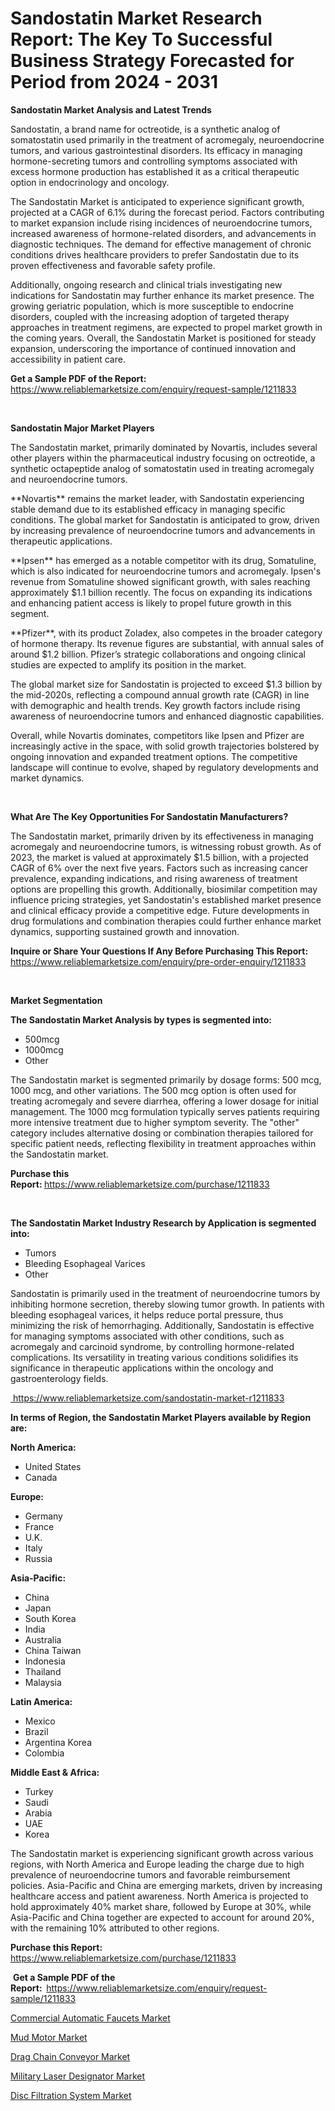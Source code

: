<p><h1>Sandostatin Market Research Report: The Key To Successful Business Strategy Forecasted for Period from 2024 - 2031</h1></p><p><strong>Sandostatin Market Analysis and Latest Trends</strong></p>
<p><p>Sandostatin, a brand name for octreotide, is a synthetic analog of somatostatin used primarily in the treatment of acromegaly, neuroendocrine tumors, and various gastrointestinal disorders. Its efficacy in managing hormone-secreting tumors and controlling symptoms associated with excess hormone production has established it as a critical therapeutic option in endocrinology and oncology.</p><p>The Sandostatin Market is anticipated to experience significant growth, projected at a CAGR of 6.1% during the forecast period. Factors contributing to market expansion include rising incidences of neuroendocrine tumors, increased awareness of hormone-related disorders, and advancements in diagnostic techniques. The demand for effective management of chronic conditions drives healthcare providers to prefer Sandostatin due to its proven effectiveness and favorable safety profile.</p><p>Additionally, ongoing research and clinical trials investigating new indications for Sandostatin may further enhance its market presence. The growing geriatric population, which is more susceptible to endocrine disorders, coupled with the increasing adoption of targeted therapy approaches in treatment regimens, are expected to propel market growth in the coming years. Overall, the Sandostatin Market is positioned for steady expansion, underscoring the importance of continued innovation and accessibility in patient care.</p></p>
<p><strong>Get a Sample PDF of the Report:&nbsp;</strong> <a href="https://www.reliablemarketsize.com/enquiry/request-sample/1211833?utm_campaign=1845&utm_medium=2&utm_source=Github&utm_content=ia&utm_term=17122024&utm_id=sandostatin">https://www.reliablemarketsize.com/enquiry/request-sample/1211833</a></p>
<p>&nbsp;</p>
<p><strong>Sandostatin Major Market Players</strong></p>
<p><p>The Sandostatin market, primarily dominated by Novartis, includes several other players within the pharmaceutical industry focusing on octreotide, a synthetic octapeptide analog of somatostatin used in treating acromegaly and neuroendocrine tumors.</p><p>**Novartis** remains the market leader, with Sandostatin experiencing stable demand due to its established efficacy in managing specific conditions. The global market for Sandostatin is anticipated to grow, driven by increasing prevalence of neuroendocrine tumors and advancements in therapeutic applications.</p><p>**Ipsen** has emerged as a notable competitor with its drug, Somatuline, which is also indicated for neuroendocrine tumors and acromegaly. Ipsen's revenue from Somatuline showed significant growth, with sales reaching approximately $1.1 billion recently. The focus on expanding its indications and enhancing patient access is likely to propel future growth in this segment.</p><p>**Pfizer**, with its product Zoladex, also competes in the broader category of hormone therapy. Its revenue figures are substantial, with annual sales of around $1.2 billion. Pfizer’s strategic collaborations and ongoing clinical studies are expected to amplify its position in the market.</p><p>The global market size for Sandostatin is projected to exceed $1.3 billion by the mid-2020s, reflecting a compound annual growth rate (CAGR) in line with demographic and health trends. Key growth factors include rising awareness of neuroendocrine tumors and enhanced diagnostic capabilities.</p><p>Overall, while Novartis dominates, competitors like Ipsen and Pfizer are increasingly active in the space, with solid growth trajectories bolstered by ongoing innovation and expanded treatment options. The competitive landscape will continue to evolve, shaped by regulatory developments and market dynamics.</p></p>
<p>&nbsp;</p>
<p><strong>What Are The Key Opportunities For Sandostatin Manufacturers?</strong></p>
<p><p>The Sandostatin market, primarily driven by its effectiveness in managing acromegaly and neuroendocrine tumors, is witnessing robust growth. As of 2023, the market is valued at approximately $1.5 billion, with a projected CAGR of 6% over the next five years. Factors such as increasing cancer prevalence, expanding indications, and rising awareness of treatment options are propelling this growth. Additionally, biosimilar competition may influence pricing strategies, yet Sandostatin's established market presence and clinical efficacy provide a competitive edge. Future developments in drug formulations and combination therapies could further enhance market dynamics, supporting sustained growth and innovation.</p></p>
<p><strong>Inquire or Share Your Questions If Any Before Purchasing This Report:</strong> <a href="https://www.reliablemarketsize.com/enquiry/pre-order-enquiry/1211833?utm_campaign=1845&utm_medium=2&utm_source=Github&utm_content=ia&utm_term=17122024&utm_id=sandostatin">https://www.reliablemarketsize.com/enquiry/pre-order-enquiry/1211833</a></p>
<p>&nbsp;</p>
<p><strong>Market Segmentation</strong></p>
<p><strong>The Sandostatin Market Analysis by types is segmented into:</strong></p>
<p><ul><li>500mcg</li><li>1000mcg</li><li>Other</li></ul></p>
<p><p>The Sandostatin market is segmented primarily by dosage forms: 500 mcg, 1000 mcg, and other variations. The 500 mcg option is often used for treating acromegaly and severe diarrhea, offering a lower dosage for initial management. The 1000 mcg formulation typically serves patients requiring more intensive treatment due to higher symptom severity. The "other" category includes alternative dosing or combination therapies tailored for specific patient needs, reflecting flexibility in treatment approaches within the Sandostatin market.</p></p>
<p><strong>Purchase this Report:&nbsp;</strong><a href="https://www.reliablemarketsize.com/purchase/1211833?utm_campaign=1845&utm_medium=2&utm_source=Github&utm_content=ia&utm_term=17122024&utm_id=sandostatin">https://www.reliablemarketsize.com/purchase/1211833</a></p>
<p>&nbsp;</p>
<p><strong>The Sandostatin Market Industry Research by Application is segmented into:</strong></p>
<p><ul><li>Tumors</li><li>Bleeding Esophageal Varices</li><li>Other</li></ul></p>
<p><p>Sandostatin is primarily used in the treatment of neuroendocrine tumors by inhibiting hormone secretion, thereby slowing tumor growth. In patients with bleeding esophageal varices, it helps reduce portal pressure, thus minimizing the risk of hemorrhaging. Additionally, Sandostatin is effective for managing symptoms associated with other conditions, such as acromegaly and carcinoid syndrome, by controlling hormone-related complications. Its versatility in treating various conditions solidifies its significance in therapeutic applications within the oncology and gastroenterology fields.</p></p>
<p><a href="https://www.reliablemarketsize.com/sandostatin-market-r1211833?utm_campaign=1845&utm_medium=2&utm_source=Github&utm_content=ia&utm_term=17122024&utm_id=sandostatin">&nbsp;https://www.reliablemarketsize.com/sandostatin-market-r1211833</a></p>
<p><strong>In terms of Region, the Sandostatin Market Players available by Region are:</strong></p>
<p>
    <p> <strong> North America: </strong>
        <ul>
            <li>United States</li>
            <li>Canada</li>
        </ul>
        </p> 
    <p> <strong> Europe: </strong>
        <ul>
            <li>Germany</li>
            <li>France</li>
            <li>U.K.</li>
            <li>Italy</li>
            <li>Russia</li>
        </ul>
        </p> 
    <p> <strong> Asia-Pacific: </strong>
        <ul>
            <li>China</li>
            <li>Japan</li>
            <li>South Korea</li>
            <li>India</li>
            <li>Australia</li>
            <li>China Taiwan</li>
            <li>Indonesia</li>
            <li>Thailand</li>
            <li>Malaysia</li>
        </ul>
        </p> 
    <p> <strong> Latin America: </strong>
        <ul>
            <li>Mexico</li>
            <li>Brazil</li>
            <li>Argentina Korea</li>
            <li>Colombia</li>
        </ul>
        </p> 
    <p> <strong> Middle East & Africa: </strong>
        <ul>
            <li>Turkey</li>
            <li>Saudi</li>
            <li>Arabia</li>
            <li>UAE</li>
            <li>Korea</li>
        </ul>
    </p>
    </p>
<p><p>The Sandostatin market is experiencing significant growth across various regions, with North America and Europe leading the charge due to high prevalence of neuroendocrine tumors and favorable reimbursement policies. Asia-Pacific and China are emerging markets, driven by increasing healthcare access and patient awareness. North America is projected to hold approximately 40% market share, followed by Europe at 30%, while Asia-Pacific and China together are expected to account for around 20%, with the remaining 10% attributed to other regions.</p></p>
<p><strong>Purchase this Report: </strong><a href="https://www.reliablemarketsize.com/purchase/1211833?utm_campaign=1845&utm_medium=2&utm_source=Github&utm_content=ia&utm_term=17122024&utm_id=sandostatin">https://www.reliablemarketsize.com/purchase/1211833</a></p>
<p>&nbsp;<strong>Get a Sample PDF of the Report:&nbsp;&nbsp;</strong><a href="https://www.reliablemarketsize.com/enquiry/request-sample/1211833?utm_campaign=1845&utm_medium=2&utm_source=Github&utm_content=ia&utm_term=17122024&utm_id=sandostatin">https://www.reliablemarketsize.com/enquiry/request-sample/1211833</a></p>
<p><strong></strong></p>
<p><p><a href="https://www.linkedin.com/pulse/commercial-automatic-faucets-market-outlook-2024-2031-trends-jbhdf?utm_campaign=1845&utm_medium=2&utm_source=Github&utm_content=ia&utm_term=17122024&utm_id=sandostatin">Commercial Automatic Faucets Market</a></p><p><a href="https://www.linkedin.com/pulse/mud-motor-market-analysis-global-opportunities-players-growth-drivers-ktpcf?utm_campaign=1845&utm_medium=2&utm_source=Github&utm_content=ia&utm_term=17122024&utm_id=sandostatin">Mud Motor Market</a></p><p><a href="https://www.linkedin.com/pulse/revenue-growth-drag-chain-conveyor-market-92-cagr-from-2024-lfg7f?utm_campaign=1845&utm_medium=2&utm_source=Github&utm_content=ia&utm_term=17122024&utm_id=sandostatin">Drag Chain Conveyor Market</a></p><p><a href="https://www.linkedin.com/pulse/military-laser-designator-market-scope-provide-valuable-information-0ldwf?utm_campaign=1845&utm_medium=2&utm_source=Github&utm_content=ia&utm_term=17122024&utm_id=sandostatin">Military Laser Designator Market</a></p><p><a href="https://www.linkedin.com/pulse/detailed-disc-filtration-system-market-analysis-expected-cagr-i6izf?utm_campaign=1845&utm_medium=2&utm_source=Github&utm_content=ia&utm_term=17122024&utm_id=sandostatin">Disc Filtration System Market</a></p></p>